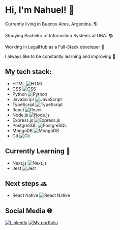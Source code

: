 # Hi, I'm Nahuel! 👋

Currently living in Buenos Aires, Argentina. 🌎

Studying Bachelor of Information Systems at UBA. 📚

Working in LegalHub as a Full-Stack developer 💪

I always like to be constantly learning and improving 💪


## My tech stack:

- HTML  ![HTML](https://img.shields.io/badge/-HTML-orange)
- CSS  ![CSS](https://img.shields.io/badge/-CSS-blue)
- Python ![Python](https://img.shields.io/badge/-Python-blue)
- JavaScript  ![JavaScript](https://img.shields.io/badge/-JavaScript-yellow)
- TypeScript  ![TypeScript](https://img.shields.io/badge/-TypeScript-blue)
- React  ![React](https://img.shields.io/badge/-React-blueviolet)
- Node.js  ![Node.js](https://img.shields.io/badge/-Node.js-green)
- Express.js ![Express.js](https://img.shields.io/badge/-Express.js-lightgrey)
- PostgreSQL ![PostgreSQL](https://img.shields.io/badge/-PostgreSQL-blue)
- MongoDB ![MongoDB](https://img.shields.io/badge/-MongoDB-green)
- Git  ![Git](https://img.shields.io/badge/-Git-orange)

## Currently Learning 📖

- Next.js ![Next.js](https://img.shields.io/badge/-Next.js-black)
- Jest ![Jest](https://img.shields.io/badge/-Jest-red)

## Next steps 🔜

- React Native ![React Native](https://img.shields.io/badge/-React_Native-blue)

## Social Media 🌐

[![LinkedIn](https://img.shields.io/badge/LinkedIn-blue?logo=linkedin)](https://www.linkedin.com/in/nahuel-guirao-6b1a96242/)
[![My portfolio](https://img.shields.io/badge/Website-black?logo=react)](https://nahuelguirao.netlify.app/)
